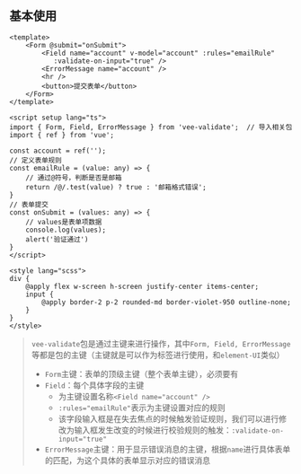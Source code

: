 ## 基本使用

```vue
<template>
    <Form @submit="onSubmit">
        <Field name="account" v-model="account" :rules="emailRule" 
           :validate-on-input="true" />
        <ErrorMessage name="account" />
        <hr />
        <button>提交表单</button>
    </Form>
</template>

<script setup lang="ts">
import { Form, Field, ErrorMessage } from 'vee-validate';  // 导入相关包
import { ref } from 'vue';

const account = ref('');
// 定义表单规则
const emailRule = (value: any) => {
    // 通过@符号，判断是否是邮箱
    return /@/.test(value) ? true : '邮箱格式错误';
}
// 表单提交
const onSubmit = (values: any) => {
    // values是表单项数据
    console.log(values);
    alert('验证通过')
}
</script>

<style lang="scss">
div {
    @apply flex w-screen h-screen justify-center items-center;
    input {
        @apply border-2 p-2 rounded-md border-violet-950 outline-none;
    }
}
</style>
```

> `vee-validate`包是通过主键来进行操作，其中`Form, Field, ErrorMessage`等都是包的主键（主键就是可以作为标签进行使用，和`element-UI`类似）
>
> - `Form`主键：表单的顶级主键（整个表单主键），必须要有
> - `Field`：每个具体字段的主键
>   - 为主键设置名称`<Field name="account" />`
>   - `:rules="emailRule"`表示为主键设置对应的规则
>   - 该字段输入框是在失去焦点的时候触发验证规则，我们可以进行修改为输入框发生改变的时候进行校验规则的触发：`:validate-on-input="true"`
> - `ErrorMessage`主键：用于显示错误消息的主键，根据`name`进行具体表单的匹配，为这个具体的表单显示对应的错误消息